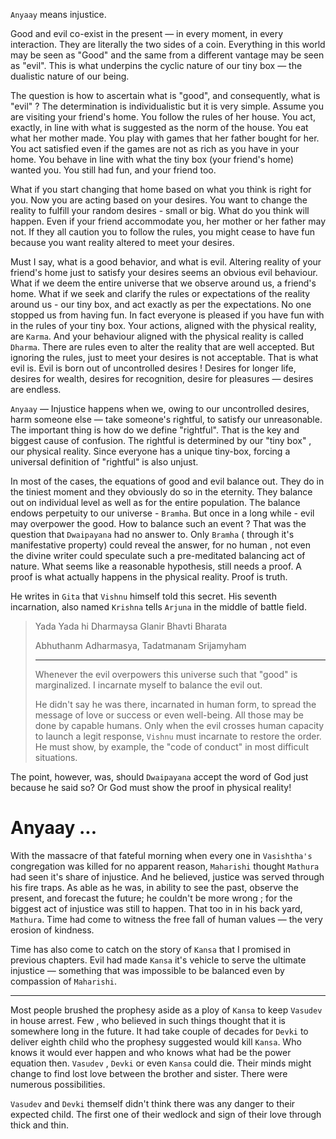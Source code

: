 `Anyaay` means injustice.

Good and evil co-exist in the present — in every moment, in every interaction. They are literally the two sides of a coin. Everything in this world may be seen as "Good" and the same from a different vantage may be seen as "evil". This is what underpins the cyclic nature of our tiny box — the dualistic nature of our being. 

The question is how to ascertain what is "good", and consequently, what is "evil" ? The determination is individualistic but it is very simple. Assume you are visiting your friend's home. You follow the rules of her house. You act, exactly, in line with what is suggested as the norm of the house. You eat what her mother made. You play with games that her father bought for her. You act satisfied even if the games are not as rich as you have in your home. You behave in line with what the tiny box (your friend's home) wanted you. You still had fun, and your friend too. 

What if you start changing that home based on what you think is right for you. Now you are acting based on your desires. You want to change the reality to fulfill your random desires - small or big. What do you think will happen. Even if your friend accommodate you, her mother or her father may not. If they all caution you to follow the rules, you might cease to have fun because you want reality altered to meet your desires.

Must I say, what is a good behavior, and what is evil. Altering reality of your friend's home just to satisfy your desires seems an obvious evil behaviour. What if we deem the entire universe that we observe around us, a friend's home. What if we seek and clarify the rules or expectations of the reality around us - our tiny box, and act exactly as per the expectations. No one stopped us from having fun. In fact everyone is pleased if you have fun with in the rules of your tiny box. Your actions, aligned with the physical reality, are `Karma`. And your behaviour aligned with the physical reality is called `Dharma`. There are rules even to alter the reality that are well accepted. But ignoring the rules, just to meet your desires is not acceptable. That is what evil is. Evil is born out of uncontrolled desires ! Desires for longer life, desires for wealth, desires for recognition, desire for pleasures — desires are endless. 

`Anyaay` — Injustice happens when we, owing to our uncontrolled desires, harm someone else — take someone's rightful, to satisfy our unreasonable. The important thing is how do we define "rightful". That is the key and biggest cause of confusion. The rightful is determined by our "tiny box" , our physical reality. Since everyone has a unique tiny-box, forcing a universal definition of "rightful" is also unjust.

In most of the cases, the equations of good and evil balance out. They do in the tiniest moment and they obviously do so in the eternity. They balance out on individual level as well as for the entire population. The balance endows perpetuity to our universe - `Bramha`. But once in a long while - evil may overpower the good. How to balance such an event ? That was the question that `Dwaipayana` had no answer to. Only `Bramha` ( through it's manifestative property) could reveal the answer, for no human , not even the divine writer could speculate such a pre-meditated balancing act of nature. What seems like a reasonable hypothesis, still needs a proof. A proof is what actually happens in the physical reality. Proof is truth.

He writes in `Gita` that `Vishnu` himself told this secret. His seventh incarnation, also named `Krishna` tells `Arjuna` in the middle of battle field. 

> Yada Yada hi Dharmaysa Glanir Bhavti Bharata
>
> Abhuthanm Adharmasya, Tadatmanam Srijamyham
> 
> ---
>
> Whenever the evil overpowers this universe such that "good" is marginalized. I incarnate myself to balance the evil out. 
>
> He didn't say he was there, incarnated in human form, to spread the message of love or success or even well-being. All those may be done by capable humans. Only when the evil crosses human capacity to launch a legit response, `Vishnu` must incarnate to restore the order. He must show, by example, the "code of conduct" in most difficult situations. 

The point, however, was, should `Dwaipayana` accept the word of God just because he said so? Or God must show the proof in physical reality! 

# Anyaay ...

With the massacre of that fateful morning when every one in `Vasishtha's` congregation was killed for no apparent reason, `Maharishi` thought `Mathura` had seen it's share of injustice. And he believed, justice was served through his fire traps. As able as he was, in ability to see the past, observe the present, and forecast the future; he couldn't be more wrong ; for the biggest act of injustice was still to happen. That too in in his back yard, `Mathura`. Time had come to witness the free fall of human values — the very erosion of kindness. 

Time has also come to catch on the story of `Kansa` that I promised in previous chapters. Evil had made `Kansa` it's vehicle to serve the ultimate injustice — something that was impossible to be balanced even by compassion of `Maharishi`.

---

Most people brushed the prophesy aside as a ploy of `Kansa` to keep `Vasudev` in house arrest. Few , who believed in such things thought that it is somewhere long in the future. It had take couple of decades for `Devki` to deliver eighth child who the prophesy suggested would kill `Kansa`.  Who knows it would ever happen and who knows what had be the power equation then. `Vasudev` , `Devki` or even `Kansa` could die. Their minds might change to find lost love between the brother and sister. There were numerous possibilities. 

`Vasudev` and `Devki` themself didn't think there was any danger to their expected child. The first one of their wedlock and sign of their love through thick and thin. 


